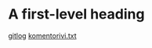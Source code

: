 # A first-level heading
[gitlog](https://github.com/Lylesz/ot-harjoitustyo/blob/master/laskarit/viikko1/gitlog.txt)
[komentorivi.txt](https://github.com/Lylesz/ot-harjoitustyo/blob/master/laskarit/viikko1/komentorivi.txt)
